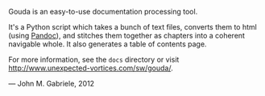 Gouda is an easy-to-use documentation processing tool.

It's a Python script which takes a bunch of text files, converts
them to html (using [Pandoc](http://johnmacfarlane.net/pandoc/)), and
stitches them together as chapters into a coherent navigable whole. It
also generates a table of contents page.

For more information, see the `docs` directory or visit
<http://www.unexpected-vortices.com/sw/gouda/>.

— John M. Gabriele, 2012
